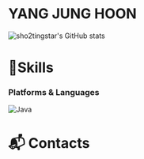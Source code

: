 # YANG JUNG HOON

![sho2tingstar's GitHub stats](https://github-readme-stats.vercel.app/api?username=sho2tingstar&theme=default&section=footer&show_icons=true)

# 💪Skills
### Platforms & Languages
![Java](https://img.shields.io/badge/Java-007396.svg?&style=for-the-badge&logo=Java&logoColor=white)


# :mailbox_with_mail: Contacts

